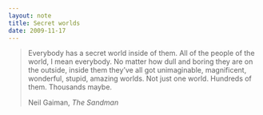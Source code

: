 ```yaml
---
layout: note
title: Secret worlds
date: 2009-11-17
---
```

> Everybody has a secret world inside of them. All of the people of the world, I mean everybody. No matter how dull and boring they are on the outside, inside them they’ve all got unimaginable, magnificent, wonderful, stupid, amazing worlds. Not just one world. Hundreds of them. Thousands maybe.
> 
> Neil Gaiman, *The Sandman*